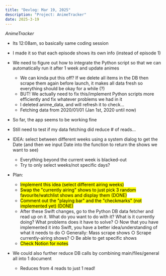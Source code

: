 ```yaml
---
title: "Devlog: Mar 19, 2025"
description: "Project: AnimeTracker"
date: 2025-3-19
---
```


*AnimeTracker*

- Its 12:08am, so basically same coding session
- I made it so that each episode shows its own info (instead of episode 1)
- We need to figure out how to integrate the Python script so that we can automatically run it after 1 week and update animes
    - We can kinda put this off? If we delete all items in the DB then scrape them again before launch, it makes all data fresh so everything should be okay for a while (?)
    - BUT! We actually need to fix this/implement Python scripts more efficiently and fix whatever problems we had in it
    - I deleted anime_data, and will refresh it to check…
    - Fetching data from 2020/01/01 (Jan 1st, 2020 until now)
- So far, the app seems to be working fine
- Still need to test if my data fetching did reduce # of reads…

- IDEA: select between different weeks using a system dialog to get the Date (and then we input Date into the function to return the shows we want to see)
    - Everything beyond the current week is blacked-out
    - Try to only select weeks/not specific days?

- Plan:
    - <mark>Implement this idea (select different airing weeks)</mark>
    - <mark>Swap the "currently airing" shows to just pick 3 random favourite/watchlist shows and display them (DONE)</mark>
    - <mark>Comment out the "playing bar" and the "checkmarks" (not implemented yet) (DONE)</mark>
    - After these Swift changes, go to the Python DB data fetcher and read up on it. What do you want to do with it? What is it currently doing? What problems does it have to solve?
            ○ Now that you have implemented it into Swift, you have a better idea/understanding of what it needs to do
            ○ Generally: Mass scrape shows
            ○ Scrape currently-airing shows?
            ○ Be able to get specific shows
    - <mark>Check Notion for notes</mark>
- We could also further reduce DB calls by combining main/files/general all into 1 document
    - Reduces from 4 reads to just 1 read!
